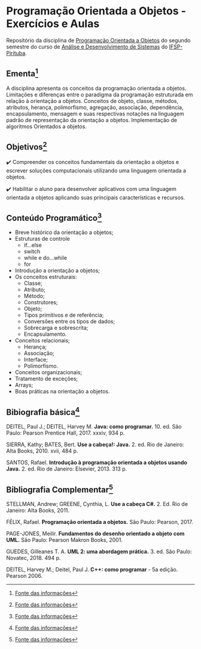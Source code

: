 # Programação Orientada a Objetos - Exercícios e Aulas

Repositório da disciplina de [Programação Orientada a Objetos](https://drive.ifsp.edu.br/s/CS3ah4zmKiNCYTy#pdfviewer) do segundo semestre do curso de [Análise e Desenvolvimento de Sistemas](https://ptb.ifsp.edu.br/index.php/superiores/ads) do [IFSP-Pirituba](https://ptb.ifsp.edu.br/).

## Ementa[^1]

A disciplina apresenta os conceitos da programação orientada a objetos. Limitações e diferenças entre o paradigma da programação estruturada em relação à orientação a objetos. Conceitos de objeto, classe, métodos, atributos, herança, polimorfismo, agregação, associação, dependência, encapsulamento, mensagem e suas respectivas notações na linguagem padrão de representação da orientação a objetos. Implementação de algoritmos Orientados a objetos.

## Objetivos[^1]

:heavy_check_mark: Compreender os conceitos fundamentais da orientação a objetos e escrever soluções computacionais utilizando uma linguagem orientada a objetos.

:heavy_check_mark: Habilitar o aluno para desenvolver aplicativos com uma linguagem orientada a objetos aplicando suas principais características e recursos.

## Conteúdo Programático[^1]

- Breve histórico da orientação a objetos;
- Estruturas de controle
  - if…else
  - switch
  - while e do…while
  - for
- Introdução a orientação a objetos;
- Os conceitos estruturais:
  - Classe;
  - Atributo;
  - Método;
  - Construtores;
  - Objeto;
  - Tipos primitivos e de referência;
  - Conversões entre os tipos de dados;
  - Sobrecarga e sobrescrita;
  - Encapsulamento.
- Conceitos relacionais;
  - Herança;
  - Associação;
  - Interface;
  - Polimorfismo.
- Conceitos organizacionais;
- Tratamento de exceções;
- Arrays;
- Boas práticas na orientação a objetos.

## Bibiografia básica[^1]

DEITEL, Paul J.; DEITEL, Harvey M. **Java: como programar.** 10. ed. São Paulo: Pearson Prentice Hall, 2017. xxxiv, 934 p.

SIERRA, Kathy; BATES, Bert. **Use a cabeça!: Java.** 2. ed. Rio de Janeiro: Alta Books, 2010. xvii, 484 p.

SANTOS, Rafael. **Introdução à programação orientada a objetos usando Java.** 2. ed. Rio de Janeiro: Elsevier, 2013. 313 p.

## Bibliografia Complementar[^1]

STELLMAN, Andrew; GREENE, Cynthia, L. **Use a cabeça C#.** 2. Ed. Rio de Janeiro: Alta Books, 2011.

FÉLIX, Rafael. **Programação orientada a objetos.** São Paulo: Pearson, 2017.

PAGE-JONES, Meilir. **Fundamentos do desenho orientado a objeto com UML.** São Paulo: Pearson Makron Books, 2001.

GUEDES, Gilleanes T. A. **UML 2: uma abordagem prática.** 3. ed. São Paulo: Novatec, 2018. 494 p.

DEITEL, Harvey M.; Deitel, Paul J. **C++: como programar** - 5a edição. Pearson 2006.

[^1]: [Fonte das informações](https://drive.ifsp.edu.br/s/CS3ah4zmKiNCYTy#pdfviewer)
